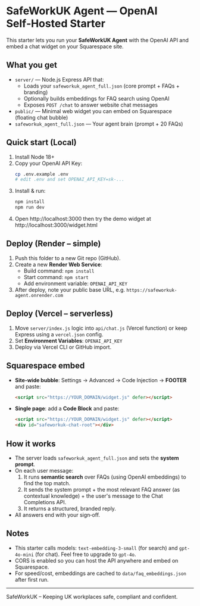 # SafeWorkUK Agent — OpenAI Self‑Hosted Starter

This starter lets you run your **SafeWorkUK Agent** with the OpenAI API and embed a chat widget on your Squarespace site.

## What you get
- `server/` — Node.js Express API that:
  - Loads your `safeworkuk_agent_full.json` (core prompt + FAQs + branding)
  - Optionally builds embeddings for FAQ search using OpenAI
  - Exposes `POST /chat` to answer website chat messages
- `public/` — Minimal web widget you can embed on Squarespace (floating chat bubble)
- `safeworkuk_agent_full.json` — Your agent brain (prompt + 20 FAQs)

## Quick start (Local)
1) Install Node 18+
2) Copy your OpenAI API Key:
   ```bash
   cp .env.example .env
   # edit .env and set OPENAI_API_KEY=sk-...
   ```
3) Install & run:
   ```bash
   npm install
   npm run dev
   ```
4) Open http://localhost:3000 then try the demo widget at http://localhost:3000/widget.html

## Deploy (Render – simple)
1) Push this folder to a new Git repo (GitHub).
2) Create a new **Render Web Service**:
   - Build command: `npm install`
   - Start command: `npm start`
   - Add environment variable: `OPENAI_API_KEY`
3) After deploy, note your public base URL, e.g. `https://safeworkuk-agent.onrender.com`

## Deploy (Vercel – serverless)
1) Move `server/index.js` logic into `api/chat.js` (Vercel function) or keep Express using a `vercel.json` config.
2) Set **Environment Variables**: `OPENAI_API_KEY`
3) Deploy via Vercel CLI or GitHub import.

## Squarespace embed
- **Site‑wide bubble**: Settings → Advanced → Code Injection → **FOOTER** and paste:
  ```html
  <script src="https://YOUR_DOMAIN/widget.js" defer></script>
  ```
- **Single page**: add a **Code Block** and paste:
  ```html
  <script src="https://YOUR_DOMAIN/widget.js" defer></script>
  <div id="safeworkuk-chat-root"></div>
  ```

## How it works
- The server loads `safeworkuk_agent_full.json` and sets the **system prompt**.
- On each user message:
  1) It runs **semantic search** over FAQs (using OpenAI embeddings) to find the top match.
  2) It sends the system prompt + the most relevant FAQ answer (as contextual knowledge) + the user's message to the Chat Completions API.
  3) It returns a structured, branded reply.
- All answers end with your sign‑off.

## Notes
- This starter calls models: `text-embedding-3-small` (for search) and `gpt-4o-mini` (for chat). Feel free to upgrade to `gpt-4o`.
- CORS is enabled so you can host the API anywhere and embed on Squarespace.
- For speed/cost, embeddings are cached to `data/faq_embeddings.json` after first run.

---
SafeWorkUK – Keeping UK workplaces safe, compliant and confident.
